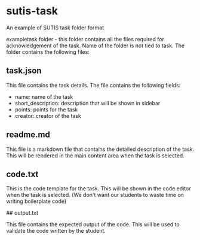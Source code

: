 # sutis-task
An example of SUTIS task folder format

exampletask folder - this folder contains all the files required for acknowledgement of the task. Name of the folder is not tied to task. The folder contains the following files:

## task.json

This file contains the task details. The file contains the following fields: 
- name: name of the task
- short_description: description that will be shown in sidebar
- points: points for the task   
- creator: creator of the task 

## readme.md

This file is a markdown file that contains the detailed description of the task. This will be rendered in the main content area when the task is selected.

## code.txt

This is the code template for the task. This will be shown in the code editor when the task is selected. (We don't want our students to waste time on writing boilerplate code)

## output.txt

This file contains the expected output of the code. This will be used to validate the code written by the student.